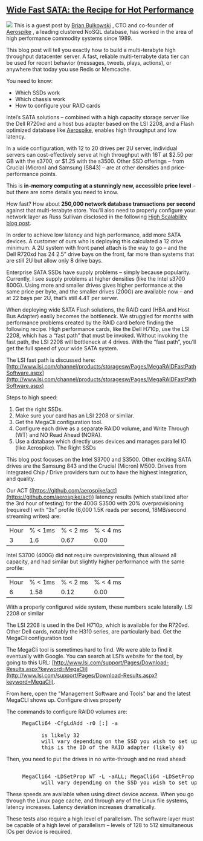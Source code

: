 ## [Wide Fast SATA: the Recipe for Hot Performance](/blog/2013/9/4/wide-fast-sata-the-recipe-for-hot-performance.html)

    

    

![](http://farm9.staticflickr.com/8319/7952195310_8078e8c9df_m.jpg)    This is a guest post by     [Brian Bulkowski](http://www.aerospike.com/brian-bulkowski/)    , CTO and co-founder of     [Aerospike](http://www.aerospike.com/)    , a leading clustered NoSQL database, has worked in the area of high performance commodity systems since 1989\.    

This blog post will tell you exactly how to build a multi-terabyte high throughput datacenter server. A fast, reliable multi-terrabyte data tier can be used for recent behavior (messages, tweets, plays, actions), or anywhere that today you use Redis or Memcache.

You need to know:

*   Which SSDs work
*   Which chassis work
*   How to configure your RAID cards

Intel’s SATA solutions – combined with a high capacity storage server like the Dell R720xd and a host bus adapter based on the LSI 2208, and a Flash optimized database like [Aerospike](http://www.aerospike.com/), enables high throughput and low latency.

In a wide configuration, with 12 to 20 drives per 2U server, individual servers can cost-effectively serve at high throughput with 16T at $2.50 per GB with the s3700, or $1.25 with the s3500\. Other SSD offerings – from Crucial (Micron) and Samsung (S843) – are at other densities and price-performance points.

This is **in-memory computing at a stunningly new, accessible price level** – but there are some details you need to know.

How fast? How about **250,000 network database transactions per second** against that multi-terabyte store. You’ll also need to properly configure your network layer as Russ Sullivan disclosed in the following [High Scalability blog post](http://highscalability.com/blog/2012/9/10/russ-10-ingredient-recipe-for-making-1-million-tps-on-5k-har.html). 

In order to achieve low latency and high performance, add more SATA devices. A customer of ours who is deploying this calculated a 12 drive minimum. A 2U system with front panel attach is the way to go – and the Dell R720xd has 24 2.5” drive bays on the front, far more than systems that are still 2U but allow only 8 drive bays.

Enterprise SATA SSDs have supply problems – simply because popularity. Currently, I see supply problems at higher densities (like the Intel s3700 800G). Using more and smaller drives gives higher performance at the same price per byte, and the smaller drives (200G) are available now – and at 22 bays per 2U, that’s still 4.4T per server.

When deploying wide SATA Flash solutions, the RAID card (HBA and Host Bus Adapter) easily becomes the bottleneck. We struggled for months with performance problems created by the RAID card before finding the following recipe. High performance cards, like the Dell H710p, use the LSI 2208, which has a “fast path” that must be invoked. Without invoking the fast path, the LSI 2208 will bottleneck at 4 drives. With the “fast path”, you’ll get the full speed of your wide SATA system.

The LSI fast path is discussed here: [http://www.lsi.com/channel/products/storagesw/Pages/MegaRAIDFastPathSoftware.aspx](http://www.lsi.com/channel/products/storagesw/Pages/MegaRAIDFastPathSoftware.aspx)

Steps to high speed:

1.  Get the right SSDs.
2.  Make sure your card has an LSI 2208 or similar.
3.  Get the MegaCli configuration tool.
4.  Configure each drive as a separate RAID0 volume, and Write Through (WT) and NO Read Ahead (NORA).
5.  Use a database which directly uses devices and manages parallel IO (like Aerospike). The Right SSDs

This blog post focuses on the Intel S3700 and S3500\. Other exciting SATA drives are the Samsung 843 and the Crucial (Micron) M500\. Drives from integrated Chip / Drive providers turn out to have the highest integration, and quality.

Our ACT ([https://github.com/aerospike/act](https://github.com/aerospike/act)) latency results (which stabilized after the 3rd hour of testing) for the 400G S3500 with 20% overprovisioning (required!) with “3x” profile (6,000 1.5K reads per second, 18MB/second streaming writes) are:

<table>

<tbody>

<tr>

<td>Hour</td>

<td>% < 1ms</td>

<td>% < 2 ms</td>

<td>% < 4 ms</td>

</tr>

<tr>

<td>3</td>

<td>1.6</td>

<td>0.67</td>

<td>0.00</td>

</tr>

</tbody>

</table>

Intel S3700 (400G) did not require overprovisioning, thus allowed all capacity, and had similar but slightly higher performance with the same profile:

<table>

<tbody>

<tr>

<td>Hour</td>

<td>% < 1ms</td>

<td>% < 2 ms</td>

<td>% < 4 ms</td>

</tr>

<tr>

<td>6</td>

<td>1.58</td>

<td>0.12</td>

<td>0.00</td>

</tr>

</tbody>

</table>

With a properly configured wide system, these numbers scale laterally. LSI 2208 or similar

The LSI 2208 is used in the Dell H710p, which is available for the R720xd. Other Dell cards, notably the H310 series, are particularly bad. Get the MegaCli configuration tool

The MegaCli tool is sometimes hard to find. We were able to find it eventually with Google. You can search at LSI’s website for the tool, by going to this URL: [http://www.lsi.com/support/Pages/Download-Results.aspx?keyword=MegaCli](http://www.lsi.com/support/Pages/Download-Results.aspx?keyword=MegaCli).

From here, open the "Management Software and Tools" bar and the latest MegaCLI shows up. Configure drives properly

The commands to configure RAID0 volumes are:

<pre>     MegaCli64 -CfgLdAdd -r0 [:] -a

           is likely 32
           will vary depending on the SSD you wish to set up as RAID 0.
           this is the ID of the RAID adapter (likely 0)
</pre>

Then, you need to put the drives in no write-through and no read ahead:

<pre> 
     MegaCli64 -LDSetProp WT -L -aALL; MegaCli64 -LDSetProp NORA -L -aALL
           will vary depending on the SSD you wish to set up as RAID 0.</pre>

These speeds are available when using direct device access. When you go through the Linux page cache, and through any of the Linux file systems, latency increases. Latency deviation increases dramatically.

These tests also require a high level of parallelism. The software layer must be capable of a high level of parallelism – levels of 128 to 512 simultaneous IOs per device is required.

    